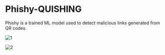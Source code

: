 # Phishy-QUISHING
Phishy is a trained  ML model used to detect malicious links generated from QR codes.


![1](https://github.com/user-attachments/assets/6c6a586c-4ac9-43a2-b4bc-4c2b6190d20c)

![2](https://github.com/user-attachments/assets/c2abc1ef-ed8a-4fd9-af09-02697b984851)


